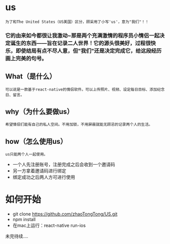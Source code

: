 # us
`为了和The United States（US美国）区分，顾采用了小写'us'，意为"我们"！！`

### 它的由来如今都很让我激动~那是两个充满激情的程序员小情侣一起决定诞生的东西——旨在记录二人世界！它的源头很美好，过程很快乐，即使结局有点不尽人意，但"我们"还是决定完成它，给这段经历画上完美的句号。    

## What（是什么）    
    可以说是一款基于react-native的情侣软件。可以上传照片、视频、设定每日目标、添加纪念日、留言。
## why（为什么要做us）
    希望情侣们能有自己的私人空间。不用加锁，不用屏蔽就能无顾忌的记录两个人的生活。    
## how（怎么使用us）
    us只能两个人一起使用。    
* 一个人先注册账号，注册完成之后会收到一个邀请码
* 另一方拿着邀请码进行绑定
* 绑定成功之后两人方可进行使用    

# 如何开始    
* git clone https://github.com/zhaoTongTong/US.git
* npm install
* 在mac上运行：react-native run-ios


未完待续....
